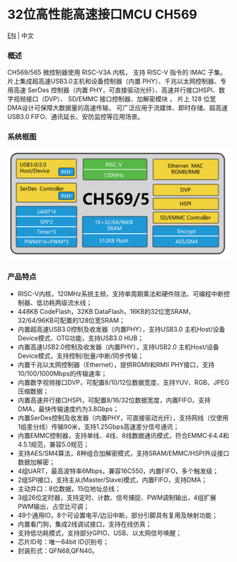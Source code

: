 # 32位高性能高速接口MCU CH569

[EN](README.md) | 中文

### 概述

CH569/565 微控制器使用 RISC-V3A 内核， 支持 RISC-V 指令的 IMAC 子集。 片上集成超高速USB3.0主机和设备控制器（内置 PHY）、千兆以太网控制器、专用高速 SerDes 控制器（内置 PHY，可直接驱动光纤）、高速并行接口HSPI、数字视频接口（DVP）、 SD/EMMC 接口控制器、加解密模块 ， 片上 128 位宽 DMA设计可保障大数据量的高速传输， 可广泛应用于流媒体、即时存储、超高速USB3.0 FIFO、通讯延长、安防监控等应用场景。

### 系统框图

<img src="image/frame.jpg" alt="frame" style="zoom:50%;" />

### 产品特点

- RISC-V内核，120MHz系统主频，支持单周期乘法和硬件除法、可编程中断控制器、低功耗两级流水线；
- 448KB CodeFlash，32KB DataFlash，16KB的32位宽SRAM，32/64/96KB可配置的128位宽SRAM；
- 内置超高速USB3.0控制及收发器（内置PHY），支持USB3.0 主机Host/设备Device模式、OTG功能，支持USB3.0 HUB；
- 内置高速USB2.0控制及收发器（内置PHY），支持USB2.0 主机Host/设备Device模式，支持控制/批量/中断/同步传输；
- 内置千兆以太网控制器（Ethernet），提供RGMII和RMII PHY接口，支持10/100/1000Mbps的传输速率；
- 内置数字视频接口DVP，可配置8/10/12位数据宽度，支持YUV、RGB、JPEG压缩数据；
- 内置高速并行接口HSPI，可配置8/16/32位数据宽度，内置FIFO，支持DMA，最快传输速度约为3.8Gbps；
- 内置SerDes控制及收发器（内置PHY，可直接驱动光纤），支持网线（仅使用1组差分线）传输90米，支持1.25Gbps高速差分信号通讯；
- 内置EMMC控制器，支持单线、4线、8线数据通讯模式，符合EMMC卡4.4和4.5.1规范，兼容5.0规范；
- 支持AES/SM4算法，8种组合加解密模式，支持SRAM/EMMC/HSPI外设接口数据加解密；
- 4组UART，最高波特率6Mbps，兼容16C550，内置FIFO，多个触发级；
- 2组SPI接口，支持主从(Master/Slave)模式，内置FIFO，支持DMA；
- 主动并口：8位数据，15位地址总线；
- 3组26位定时器，支持定时、计数、信号捕捉、PWM调制输出，4组扩展PWM输出，占空比可调；
- 49个通用IO，8个可设置电平/边沿中断，部分引脚具有复用及映射功能；
- 内置看门狗，集成2线调试接口，支持在线仿真；
- 支持低功耗模式，支持部分GPIO、USB、以太网信号唤醒；
- 芯片ID号：唯一64bit ID识别号；
- 封装形式：QFN68,QFN40。
